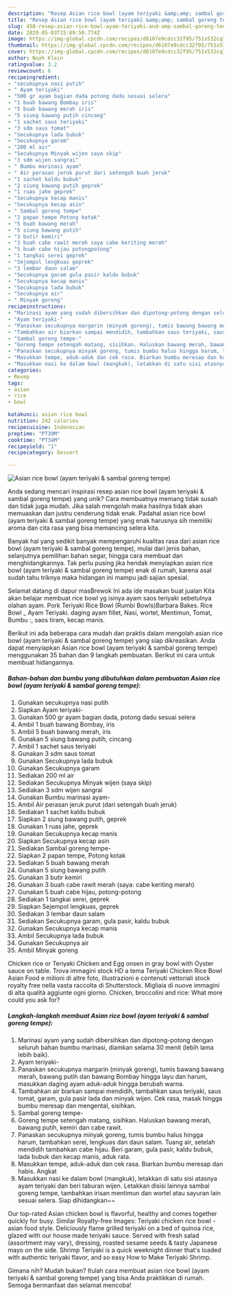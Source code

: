 ```yaml
---
description: "Resep Asian rice bowl (ayam teriyaki &amp;amp; sambal goreng tempe) yang Bikin Ngiler"
title: "Resep Asian rice bowl (ayam teriyaki &amp;amp; sambal goreng tempe) yang Bikin Ngiler"
slug: 458-resep-asian-rice-bowl-ayam-teriyaki-and-amp-sambal-goreng-tempe-yang-bikin-ngiler
date: 2020-05-03T15:09:50.774Z
image: https://img-global.cpcdn.com/recipes/d6107e9cdcc32f95/751x532cq70/asian-rice-bowl-ayam-teriyaki-sambal-goreng-tempe-foto-resep-utama.jpg
thumbnail: https://img-global.cpcdn.com/recipes/d6107e9cdcc32f95/751x532cq70/asian-rice-bowl-ayam-teriyaki-sambal-goreng-tempe-foto-resep-utama.jpg
cover: https://img-global.cpcdn.com/recipes/d6107e9cdcc32f95/751x532cq70/asian-rice-bowl-ayam-teriyaki-sambal-goreng-tempe-foto-resep-utama.jpg
author: Noah Klein
ratingvalue: 3.2
reviewcount: 6
recipeingredient:
- "secukupnya nasi putih"
- " Ayam teriyaki"
- "500 gr ayam bagian dada potong dadu sesuai selera"
- "1 buah bawang Bombay iris"
- "5 buah bawang merah iris"
- "5 siung bawang putih cincang"
- "1 sachet saus teriyaki"
- "3 sdm saus tomat"
- "Secukupnya lada bubuk"
- "Secukupnya garam"
- "200 ml air"
- "Secukupnya Minyak wijen saya skip"
- "3 sdm wijen sangrai"
- " Bumbu marinasi ayam"
- " Air perasan jeruk purut dari setengah buah jeruk"
- "1 sachet kaldu bubuk"
- "2 siung bawang putih geprek"
- "1 ruas jahe geprek"
- "Secukupnya kecap manis"
- "Secukupnya kecap asin"
- " Sambal goreng tempe"
- "2 papan tempe Potong kotak"
- "5 buah bawang merah"
- "5 siung bawang putih"
- "3 butir kemiri"
- "3 buah cabe rawit merah saya cabe keriting merah"
- "5 buah cabe hijau potongpotong"
- "1 tangkai serei geprek"
- "Sejempol lengkuas geprek"
- "3 lembar daun salam"
- "Secukupnya garam gula pasir kaldu bubuk"
- "Secukupnya kecap manis"
- "Secukupnya lada bubuk"
- "Secukupnya air"
- " Minyak goreng"
recipeinstructions:
- "Marinasi ayam yang sudah dibersihkan dan dipotong-potong dengan seluruh bahan bumbu marinasi, diamkan selama 30 menit (lebih lama lebih baik)."
- "Ayam teriyaki-"
- "Panaskan secukupnya margarin (minyak goreng), tumis bawang bawang merah, bawang putih dan bawang Bombay hingga layu dan harum, masukkan daging ayam aduk-aduk hingga berubah warna."
- "Tambahkan air biarkan sampai mendidih, tambahkan saus teriyaki, saus tomat, garam, gula pasir lada dan minyak wijen. Cek rasa, masak hingga bumbu meresap dan mengental, sisihkan."
- "Sambal goreng tempe-"
- "Goreng tempe setengah matang, sisihkan. Haluskan bawang merah, bawang putih, kemiri dan cabe rawit."
- "Panaskan secukupnya minyak goreng, tumis bumbu halus hingga harum, tambahkan serei, lengkuas dan daun salam. Tuang air, setelah mendidih tambahkan cabe hijau. Beri garam, gula pasir, kaldu bubuk, lada bubuk dan kecap manis, aduk rata."
- "Masukkan tempe, aduk-aduk dan cek rasa. Biarkan bumbu meresap dan habis. Angkat"
- "Masukkan nasi ke dalam bowl (mangkuk), letakkan di satu sisi atasnya ayam teriyaki dan beri taburan wijen. Letakkan disisi lainnya sambal goreng tempe, tambahkan irisan mentimun dan wortel atau sayuran lain sesuai selera. Siap dihidangkan~~"
categories:
- Resep
tags:
- asian
- rice
- bowl

katakunci: asian rice bowl 
nutrition: 242 calories
recipecuisine: Indonesian
preptime: "PT39M"
cooktime: "PT34M"
recipeyield: "1"
recipecategory: Dessert

---
```



![Asian rice bowl (ayam teriyaki &amp; sambal goreng tempe)](https://img-global.cpcdn.com/recipes/d6107e9cdcc32f95/751x532cq70/asian-rice-bowl-ayam-teriyaki-sambal-goreng-tempe-foto-resep-utama.jpg)

Anda sedang mencari inspirasi resep asian rice bowl (ayam teriyaki &amp; sambal goreng tempe) yang unik? Cara membuatnya memang tidak susah dan tidak juga mudah. Jika salah mengolah maka hasilnya tidak akan memuaskan dan justru cenderung tidak enak. Padahal asian rice bowl (ayam teriyaki &amp; sambal goreng tempe) yang enak harusnya sih memiliki aroma dan cita rasa yang bisa memancing selera kita.

Banyak hal yang sedikit banyak mempengaruhi kualitas rasa dari asian rice bowl (ayam teriyaki &amp; sambal goreng tempe), mulai dari jenis bahan, selanjutnya pemilihan bahan segar, hingga cara membuat dan menghidangkannya. Tak perlu pusing jika hendak menyiapkan asian rice bowl (ayam teriyaki &amp; sambal goreng tempe) enak di rumah, karena asal sudah tahu triknya maka hidangan ini mampu jadi sajian spesial.

Selamat datang di dapur masBrewok Ini ada ide masakan buat jualan Kita akan belajar membuat rice bowl yg isinya ayam saos teriyaki sebetulnya olahan ayam. Pork Teriyaki Rice Bowl (Rumbi Bowls)Barbara Bakes. Rice Bowl _ Ayam Teriyaki. daging ayam fillet, Nasi, wortel, Mentimun, Tomat, Bumbu :, saos tiram, kecap manis.


Berikut ini ada beberapa cara mudah dan praktis dalam mengolah asian rice bowl (ayam teriyaki &amp; sambal goreng tempe) yang siap dikreasikan. Anda dapat menyiapkan Asian rice bowl (ayam teriyaki &amp; sambal goreng tempe) menggunakan 35 bahan dan 9 langkah pembuatan. Berikut ini cara untuk membuat hidangannya.

<!--inarticleads1-->

##### Bahan-bahan dan bumbu yang dibutuhkan dalam pembuatan Asian rice bowl (ayam teriyaki &amp; sambal goreng tempe):

1. Gunakan secukupnya nasi putih
1. Siapkan  Ayam teriyaki-
1. Gunakan 500 gr ayam bagian dada, potong dadu sesuai selera
1. Ambil 1 buah bawang Bombay, iris
1. Ambil 5 buah bawang merah, iris
1. Gunakan 5 siung bawang putih, cincang
1. Ambil 1 sachet saus teriyaki
1. Gunakan 3 sdm saus tomat
1. Gunakan Secukupnya lada bubuk
1. Gunakan Secukupnya garam
1. Sediakan 200 ml air
1. Sediakan Secukupnya Minyak wijen (saya skip)
1. Sediakan 3 sdm wijen sangrai
1. Gunakan  Bumbu marinasi ayam-
1. Ambil  Air perasan jeruk purut (dari setengah buah jeruk)
1. Sediakan 1 sachet kaldu bubuk
1. Siapkan 2 siung bawang putih, geprek
1. Gunakan 1 ruas jahe, geprek
1. Gunakan Secukupnya kecap manis
1. Siapkan Secukupnya kecap asin
1. Sediakan  Sambal goreng tempe-
1. Siapkan 2 papan tempe, Potong kotak
1. Sediakan 5 buah bawang merah
1. Gunakan 5 siung bawang putih
1. Gunakan 3 butir kemiri
1. Gunakan 3 buah cabe rawit merah (saya: cabe keriting merah)
1. Gunakan 5 buah cabe hijau, potong-potong
1. Sediakan 1 tangkai serei, geprek
1. Siapkan Sejempol lengkuas, geprek
1. Sediakan 3 lembar daun salam
1. Sediakan Secukupnya garam, gula pasir, kaldu bubuk
1. Gunakan Secukupnya kecap manis
1. Ambil Secukupnya lada bubuk
1. Gunakan Secukupnya air
1. Ambil  Minyak goreng


Chicken rice or Teriyaki Chicken and Egg onsen in gray bowl with Oyster sauce on table. Trova immagini stock HD a tema Teriyaki Chicken Rice Bowl Asian Food e milioni di altre foto, illustrazioni e contenuti vettoriali stock royalty free nella vasta raccolta di Shutterstock. Migliaia di nuove immagini di alta qualità aggiunte ogni giorno. Chicken, broccolini and rice: What more could you ask for? 

<!--inarticleads2-->

##### Langkah-langkah membuat Asian rice bowl (ayam teriyaki &amp; sambal goreng tempe):

1. Marinasi ayam yang sudah dibersihkan dan dipotong-potong dengan seluruh bahan bumbu marinasi, diamkan selama 30 menit (lebih lama lebih baik).
1. Ayam teriyaki-
1. Panaskan secukupnya margarin (minyak goreng), tumis bawang bawang merah, bawang putih dan bawang Bombay hingga layu dan harum, masukkan daging ayam aduk-aduk hingga berubah warna.
1. Tambahkan air biarkan sampai mendidih, tambahkan saus teriyaki, saus tomat, garam, gula pasir lada dan minyak wijen. Cek rasa, masak hingga bumbu meresap dan mengental, sisihkan.
1. Sambal goreng tempe-
1. Goreng tempe setengah matang, sisihkan. Haluskan bawang merah, bawang putih, kemiri dan cabe rawit.
1. Panaskan secukupnya minyak goreng, tumis bumbu halus hingga harum, tambahkan serei, lengkuas dan daun salam. Tuang air, setelah mendidih tambahkan cabe hijau. Beri garam, gula pasir, kaldu bubuk, lada bubuk dan kecap manis, aduk rata.
1. Masukkan tempe, aduk-aduk dan cek rasa. Biarkan bumbu meresap dan habis. Angkat
1. Masukkan nasi ke dalam bowl (mangkuk), letakkan di satu sisi atasnya ayam teriyaki dan beri taburan wijen. Letakkan disisi lainnya sambal goreng tempe, tambahkan irisan mentimun dan wortel atau sayuran lain sesuai selera. Siap dihidangkan~~


Our top-rated Asian chicken bowl is flavorful, healthy and comes together quickly for busy. Similar Royalty-free Images: Teriyaki chicken rice bowl - asian food style. Deliciously flame grilled teriyaki on a bed of quinoa rice, glazed with our house made teriyaki sauce. Served with fresh salad (assortment may vary), dressing, roasted sesame seeds &amp; tasty Japanese mayo on the side. Shrimp Teriyaki is a quick weeknight dinner that&#39;s loaded with authentic teriyaki flavor, and so easy How to Make Teriyaki Shrimp. 

Gimana nih? Mudah bukan? Itulah cara membuat asian rice bowl (ayam teriyaki &amp; sambal goreng tempe) yang bisa Anda praktikkan di rumah. Semoga bermanfaat dan selamat mencoba!
